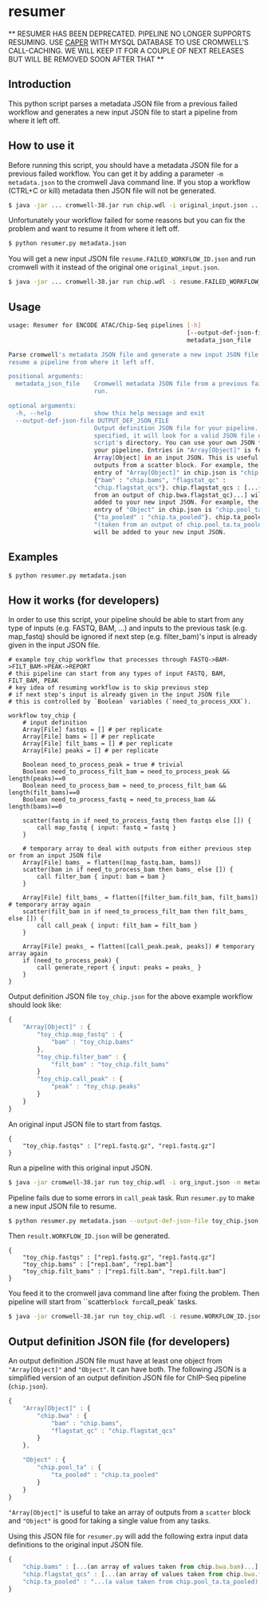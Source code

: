 # resumer

** RESUMER HAS BEEN DEPRECATED. PIPELINE NO LONGER SUPPORTS RESUMING. USE [CAPER](https://github.com/ENCODE-DCC/caper) WITH MYSQL DATABASE TO USE CROMWELL'S CALL-CACHING. WE WILL KEEP IT FOR A COUPLE OF NEXT RELEASES BUT WILL BE REMOVED SOON AFTER THAT **

## Introduction

This python script parses a metadata JSON file from a previous failed workflow and generates a new input JSON file to start a pipeline from where it left off.

## How to use it

Before running this script, you should have a metadata JSON file for a previous failed workflow. You can get it by adding a parameter `-m metadata.json` to the cromwell Java command line. If you stop a workflow (CTRL+C or kill) metadata then JSON file will not be generated.
```bash
$ java -jar ... cromwell-38.jar run chip.wdl -i original_input.json ... -m metadata.json
```

Unfortunately your workflow failed for some reasons but you can fix the problem and want to resume it from where it left off.
```bash
$ python resumer.py metadata.json
```

You will get a new input JSON file `resume.FAILED_WORKFLOW_ID.json` and run cromwell with it instead of the original one `original_input.json`.
```bash
$ java -jar ... cromwell-38.jar run chip.wdl -i resume.FAILED_WORKFLOW_ID.json ...
```

## Usage

```bash
usage: Resumer for ENCODE ATAC/Chip-Seq pipelines [-h]
                                                  [--output-def-json-file OUTPUT_DEF_JSON_FILE]
                                                  metadata_json_file

Parse cromwell's metadata JSON file and generate a new input JSON file to
resume a pipeline from where it left off.

positional arguments:
  metadata_json_file    Cromwell metadata JSON file from a previous failed
                        run.

optional arguments:
  -h, --help            show this help message and exit
  --output-def-json-file OUTPUT_DEF_JSON_FILE
                        Output definition JSON file for your pipeline. If not
                        specified, it will look for a valid JSON file on
                        script's directory. You can use your own JSON file for
                        your pipeline. Entries in "Array[Object]" is for
                        Array[Object] in an input JSON. This is useful to take
                        outputs from a scatter block. For example, the 1st
                        entry of "Array[Object]" in chip.json is "chip.bwa" :
                        {"bam" : "chip.bams", "flagstat_qc" :
                        "chip.flagstat_qcs"}. chip.flagstat_qcs : [...(taken
                        from an output of chip.bwa.flagstat_qc)...] will be
                        added to your new input JSON. For example, the 1st
                        entry of "Object" in chip.json is "chip.pool_ta" :
                        {"ta_pooled" : "chip.ta_pooled"}. chip.ta_pooled :
                        "(taken from an output of chip.pool_ta.ta_pooled)"
                        will be added to your new input JSON.
```

## Examples

```bash
$ python resumer.py metadata.json
```

## How it works (for developers)

In order to use this script, your pipeline should be able to start from any type of inputs (e.g. FASTQ, BAM, ...) and inputs to the previous task (e.g. map_fastq) should be ignored if next step (e.g. filter_bam)'s input is already given in the input JSON file.

```
# example toy_chip workflow that processes through FASTQ->BAM->FILT_BAM->PEAK->REPORT
# this pipeline can start from any types of input FASTQ, BAM, FILT_BAM, PEAK
# key idea of resuming workflow is to skip previous step 
# if next step's input is already given in the input JSON file
# this is controlled by `Boolean` variables (`need_to_process_XXX`).

workflow toy_chip {
	# input definition
	Array[File] fastqs = [] # per replicate
	Array[File] bams = [] # per replicate
	Array[File] filt_bams = [] # per replicate
	Array[File] peaks = [] # per replicate

	Boolean need_to_process_peak = true # trivial
	Boolean need_to_process_filt_bam = need_to_process_peak && length(peaks)==0
	Boolean need_to_process_bam = need_to_process_filt_bam && length(filt_bams)==0
	Boolean need_to_process_fastq = need_to_process_bam && length(bams)==0

	scatter(fastq in if need_to_process_fastq then fastqs else []) {
		call map_fastq { input: fastq = fastq }
	}

	# temporary array to deal with outputs from either previous step or from an input JSON file
	Array[File] bams_ = flatten([map_fastq.bam, bams]) 
	scatter(bam in if need_to_process_bam then bams_ else []) {
		call filter_bam { input: bam = bam }
	}
	
	Array[File] filt_bams_ = flatten([filter_bam.filt_bam, filt_bams]) # temporary array again
	scatter(filt_bam in if need_to_process_filt_bam then filt_bams_ else []) {
		call call_peak { input: filt_bam = filt_bam }
	}
	
	Array[File] peaks_ = flatten([call_peak.peak, peaks]) # temporary array again
	if (need_to_process_peak) {
		call generate_report { input: peaks = peaks_ }
	}
}
```

Output definition JSON file `toy_chip.json` for the above example workflow should look like:
```javascript
{
    "Array[Object]" : {
        "toy_chip.map_fastq" : {
        	"bam" : "toy_chip.bams"
    	},
        "toy_chip.filter_bam" : {
        	"filt_bam" : "toy_chip.filt_bams"
    	}
        "toy_chip.call_peak" : {
        	"peak" : "toy_chip.peaks"
    	}
    }
}
```

An original input JSON file to start from fastqs.
```javscript
{
	"toy_chip.fastqs" : ["rep1.fastq.gz", "rep1.fastq.gz"]
}
```

Run a pipeline with this original input JSON.
```bash
$ java -jar cromwell-38.jar run toy_chip.wdl -i org_input.json -m metadata.json
```

Pipeline fails due to some errors in `call_peak` task. Run `resumer.py` to make a new input JSON file to resume.
```bash
$ python resumer.py metadata.json --output-def-json-file toy_chip.json
```

Then `result.WORKFLOW_ID.json` will be generated.
```javscript
{
	"toy_chip.fastqs" : ["rep1.fastq.gz", "rep1.fastq.gz"]
	"toy_chip.bams" : ["rep1.bam", "rep1.bam"]
	"toy_chip.filt_bams" : ["rep1.filt.bam", "rep1.filt.bam"]
}
```

You feed it to the cromwell java command line after fixing the problem. Then pipeline will start from ``scatter` block for `call_peak` tasks.
```bash
$ java -jar cromwell-38.jar run toy_chip.wdl -i resume.WORKFLOW_ID.json
```

## Output definition JSON file (for developers)

An output definition JSON file must have at least one object from `"Array[Object]"` and `"Object"`. It can have both. The following JSON is a simplified version of an output definition JSON file for ChIP-Seq pipeline (`chip.json`).
```javascript
{
    "Array[Object]" : {
        "chip.bwa" : {
            "bam" : "chip.bams",
            "flagstat_qc" : "chip.flagstat_qcs"
        }
    },

    "Object" : {
        "chip.pool_ta" : {
            "ta_pooled" : "chip.ta_pooled"
        }
    }
}
```

`"Array[Object]"` is useful to take an array of outputs from a `scatter` block and `"Object"` is good for taking a single value from any tasks.

Using this JSON file for `resumer.py` will add the following extra input data definitions to the original input JSON file.
```javascript
{
	"chip.bams" : [...(an array of values taken from chip.bwa.bam)...],
	"chip.flagstat_qcs" : [...(an array of values taken from chip.bwa.flagstat_qc)...],
	"chip.ta_pooled" : "...(a value taken from chip.pool_ta.ta_pooled)..."
}


